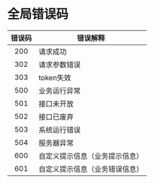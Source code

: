 # 全局错误码 <Badge type="tip" text="V2" />

|  错误码  | 错误解释            |
|:-----:|-----------------|
|  200  | 请求成功            |
|  302  | 请求参数错误          |
|  303  | token失效         |
|  500  | 业务运行异常          |
|  501  | 接口未开放           |
|  502  | 接口已废弃           |
|  503  | 系统运行错误          |
|  504  | 服务器异常           |
|  600  | 自定义提示信息（业务提示信息） |
|  601  | 自定义提示信息（业务错误信息） |
